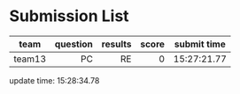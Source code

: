 # Submission List
team    | question  | results  | score | submit time
------|-----:|-----:| ----:|-----
team13 | PC | RE | 0 | 15:27:21.77


update time: 15:28:34.78 

